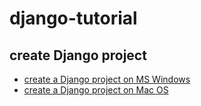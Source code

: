 # django-tutorial

## create Django project

* [create a Django project on MS Windows](Setup-Windows.md)
* [create a Django project on Mac OS](Setup-MacOS.md)